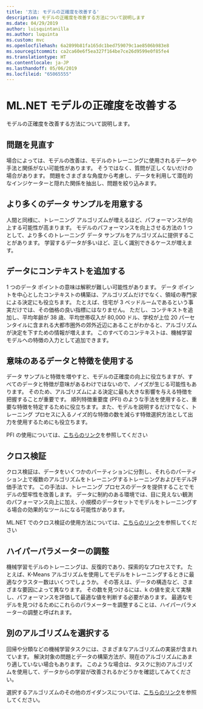 ```yaml
---
title: '方法: モデルの正確度を改善する'
description: モデルの正確度を改善する方法について説明します
ms.date: 04/29/2019
author: luisquintanilla
ms.author: luquinta
ms.custom: mvc
ms.openlocfilehash: 6a2899b81fa165dc1bed759079c1ae8506b983e8
ms.sourcegitcommit: ca2ca60e6f5ea327f164be7ce26d9599e0f85fe4
ms.translationtype: HT
ms.contentlocale: ja-JP
ms.lasthandoff: 05/06/2019
ms.locfileid: "65065555"
---
```

# <a name="improve-mlnet-model-accuracy"></a>ML.NET モデルの正確度を改善する

モデルの正確度を改善する方法について説明します。

## <a name="reframe-the-problem"></a>問題を見直す

場合によっては、モデルの改善は、モデルのトレーニングに使用されるデータや手法と関係がない可能性があります。 そうではなく、質問が正しくないだけの場合があります。 問題をさまざまな角度から考慮し、データを利用して潜在的なインジケーターと隠れた関係を抽出し、問題を絞り込みます。

## <a name="provide-more-data-samples"></a>より多くのデータ サンプルを用意する

人間と同様に、トレーニング アルゴリズムが増えるほど、パフォーマンスが向上する可能性が高まります。 モデルのパフォーマンスを向上させる方法の 1 つとして、より多くのトレーニング データ サンプルをアルゴリズムに提供することがあります。 学習するデータが多いほど、正しく識別できるケースが増えます。

## <a name="add-context-to-the-data"></a>データにコンテキストを追加する

1 つのデータ ポイントの意味は解釈が難しい可能性があります。 データ ポイントを中心としたコンテキストの構築は、アルゴリズムだけでなく、領域の専門家による決定にも役立ちます。 たとえば、住宅が 3 ベッドルームであるという事実だけでは、その価格の良い指標にはなりません。 ただし、コンテキストを追加し、平均年齢が 38 歳、平均世帯収入が 80,000 ドル、学校が上位 20 パーセンタイルに含まれる大都市圏外の郊外近辺にあることがわかると、アルゴリズムが決定を下すための情報が増えます。 このすべてのコンテキストは、機械学習モデルへの特徴の入力として追加できます。

## <a name="use-meaningful-data-and-features"></a>意味のあるデータと特徴を使用する

データ サンプルと特徴を増やすと、モデルの正確度の向上に役立ちますが、すべてのデータと特徴が意味があるわけではないので、ノイズが生じる可能性もあります。 そのため、アルゴリズムによる決定に最も大きな影響を与える特徴を把握することが重要です。 順列特徴重要度 (PFI) のような手法を使用すると、重要な特徴を特定するために役立ちます。また、モデルを説明するだけでなく、トレーニング プロセスに入るノイズ的な特徴の数を減らす特徴選択方法として出力を使用するためにも役立ちます。

PFI の使用については、[こちらのリンク](../how-to-guides/explain-machine-learning-model-permutation-feature-importance-ml-net.md)を参照してください

## <a name="cross-validation"></a>クロス検証

クロス検証は、データをいくつかのパーティションに分割し、それらのパーティション上で複数のアルゴリズムをトレーニングするトレーニングおよびモデル評価手法です。 この手法は、トレーニング プロセスのデータを提供することでモデルの堅牢性を改善します。 データに制約のある環境では、目に見えない観測のパフォーマンス向上に加え、小規模のデータセットでモデルをトレーニングする場合の効果的なツールになる可能性があります。

ML.NET でのクロス検証の使用方法については、[こちらのリンク](../how-to-guides/train-machine-learning-model-cross-validation-ml-net.md)を参照してください

## <a name="hyperparameter-tuning"></a>ハイパーパラメーターの調整

機械学習モデルのトレーニングは、反復的であり、探索的なプロセスです。 たとえば、K-Means アルゴリズムを使用してモデルをトレーニングするときに最適なクラスター数はいくつでしょうか。 その答えは、データの構造など、さまざまな要因によって異なります。 その数を見つけるには、k の値を変えて実験し、パフォーマンスを評価して最適な値を判断する必要があります。 最適なモデルを見つけるためにこれらのパラメーターを調整することは、ハイパーパラメーターの調整と呼ばれます。

## <a name="choose-a-different-algorithm"></a>別のアルゴリズムを選択する

回帰や分類などの機械学習タスクには、さまざまなアルゴリズムの実装が含まれています。 解決対象の問題とデータの構築方法が、現在のアルゴリズムにあまり適していない場合もあります。 このような場合は、タスクに別のアルゴリズムを使用して、データからの学習が改善されるかどうかを確認してみてください。

選択するアルゴリズムのその他のガイダンスについては、[こちらのリンク](../how-to-choose-an-ml-net-algorithm.md)を参照してください。

